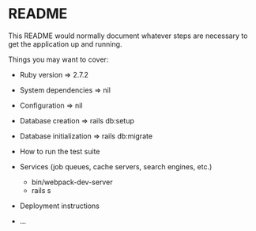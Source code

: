 # README

This README would normally document whatever steps are necessary to get the
application up and running.

Things you may want to cover:

- Ruby version => 2.7.2

- System dependencies => nil

- Configuration => nil

- Database creation => rails db:setup

- Database initialization => rails db:migrate

- How to run the test suite

- Services (job queues, cache servers, search engines, etc.)
  - bin/webpack-dev-server
  - rails s
- Deployment instructions

- ...
